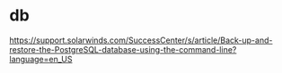 # db


https://support.solarwinds.com/SuccessCenter/s/article/Back-up-and-restore-the-PostgreSQL-database-using-the-command-line?language=en_US
